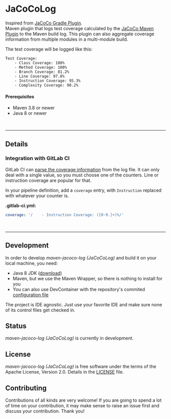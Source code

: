 # JaCoCoLog

Inspired from [JaCoCo Gradle Plugin](https://gitlab.com/barfuin/gradle-jacoco-log).  
Maven plugin that logs test coverage calculated by the
[JaCoCo Maven Plugin](https://www.eclemma.org/jacoco/trunk/doc/maven.html) to the Maven build log.
This plugin can also aggregate coverage information from multiple modules in a multi-module build.

The test coverage will be logged like this:

```
Test Coverage:
    - Class Coverage: 100%
    - Method Coverage: 100%
    - Branch Coverage: 81.2%
    - Line Coverage: 97.8%
    - Instruction Coverage: 95.3%
    - Complexity Coverage: 90.2%
```

#### Prerequisites

- Maven 3.8 or newer
- Java 8 or newer

&nbsp;

----------------------------------------------------------------------------------------------------------------------

## Details

### Integration with GitLab CI

GitLab CI can [parse the coverage
information](https://docs.gitlab.com/ci/testing/code_coverage) from the log file.
It can only deal with a single value, so you must choose one of the counters. Line or instruction coverage are popular
for that.

In your pipeline definition, add a `coverage` entry, with `Instruction` replaced with whatever your counter is.

**.gitlab-ci.yml:**
```yaml
coverage: '/    - Instruction Coverage: ([0-9.]+)%/'
```

&nbsp;

----------------------------------------------------------------------------------------------------------------------

## Development

In order to develop *maven-jacoco-log (JaCoCoLog)* and build it on your local machine, you need:

- Java 8 JDK ([download](https://adoptopenjdk.net/releases.html?variant=openjdk8))
- Maven, but we use the Maven Wrapper, so there is nothing to install for you
- You can also use DevContainer with the repository's commited [configuration file](.devcontainer/devcontainer.json)

The project is IDE agnostic. Just use your favorite IDE and make sure none of its control files get checked in.


## Status

*maven-jacoco-log (JaCoCoLog)* is currently in development.


## License

*maven-jacoco-log (JaCoCoLog)* is free software under the terms of the Apache License, Version 2.0.
Details in the [LICENSE](LICENSE) file.


## Contributing

Contributions of all kinds are very welcome! If you are going to spend a lot of time on your contribution, it may
make sense to raise an issue first and discuss your contribution. Thank you!
